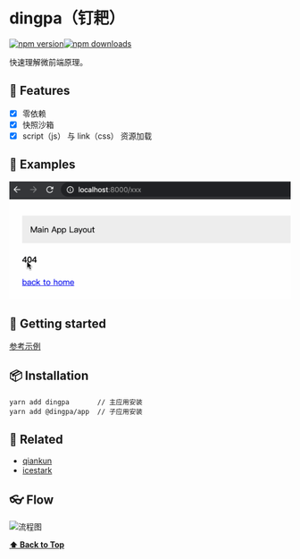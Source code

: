 # dingpa（钉耙）

[![npm version](https://img.shields.io/npm/v/dingpa.svg?style=flat-square)](https://www.npmjs.com/package/dingpa)[![npm downloads](https://img.shields.io/npm/dt/dingpa.svg?style=flat-square)](https://www.npmjs.com/package/dingpa)

快速理解微前端原理。

## 🎉 Features

- [x] 零依赖
- [x] 快照沙箱
- [x] script（js） 与 link（css） 资源加载

## 🍙 Examples

![](./examples/dingpa.gif)

## 🚀 Getting started

[参考示例](./examples)

## 📦 Installation

```sh
yarn add dingpa       // 主应用安装
yarn add @dingpa/app  // 子应用安装
```

## 🔗 Related

- [qiankun](https://github.com/umijs/qiankun)
- [icestark](https://github.com/ice-lab/icestark)
    
## 👓 Flow

![流程图](https://img.alicdn.com/imgextra/i3/O1CN01ZQYWOi1S86PovmRUr_!!6000000002201-2-tps-1258-1558.png)

**[⬆ Back to Top](#table-of-contents)**